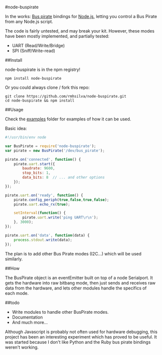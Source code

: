 #node-buspirate

In the works: [Bus pirate](http://dangerousprototypes.com/docs/Bus_Pirate) bindings for [Node.js](http://nodejs.org), letting you control a Bus Pirate from any Node.js script.

The code is fairly untested, and may break your kit.  However, these modes have been mostly implemented, and partially tested:

* UART (Read/Write/Bridge)
* SPI (Sniff/Write-read)


##Install

node-buspirate is in the npm registry!

	npm install node-buspirate

Or you could always clone / fork this repo:

	git clone https://github.com/rmhsilva/node-buspirate.git
	cd node-buspirate && npm install


##Usage

Check the [examples](https://github.com/rmhsilva/node-buspirate/tree/master/examples) folder for examples of how it can be used.

Basic idea:
```javascript
#!/usr/bin/env node

var BusPirate = require('node-buspirate');
var pirate = new BusPirate('/dev/bus_pirate');

pirate.on('connected', function() {
	pirate.uart.start({
		baudrate: 9600,
		stop_bits: 1,
		data_bits: 8  // ... and other options
	});
});

pirate.uart.on('ready', function() {
	pirate.config_periph(true,false,true,false);
	pirate.uart.echo_rx(true);

	setInterval(function() {
		pirate.uart.write('ping UART\r\n');
	}, 3000);
});

pirate.uart.on('data', function(data) {
	process.stdout.write(data);
});	
```

The plan is to add other Bus Pirate modes (I2C...) which will be used similarly.


##How

The BusPirate object is an eventEmitter built on top of a node Serialport.  It gets the hardware into raw bitbang mode, then just sends and receives raw data from the hardware, and lets other modules handle the specifics of each mode.


##todo

* Write modules to handle other BusPirate modes.
* Documentation
* And much more...


Although Javascript is probably not often used for hardware debugging, this project has been an interesting experiment which has proved to be useful.  It was started because I don't like Python and the Ruby bus pirate bindings weren't working.
